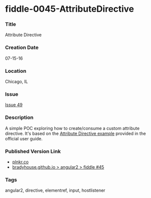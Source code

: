 fiddle-0045-AttributeDirective
======

### Title

Attribute Directive


### Creation Date

07-15-16


### Location

Chicago, IL


### Issue

[Issue 49](https://github.com/bradyhouse/house/issues/49)


### Description

A simple POC exploring how to create/consume a custom attribute directive. It's based on the
[Attribute Directive example](https://angular.io/docs/ts/latest/guide/attribute-directives.html)
provided in the official user guide.


### Published Version Link

* [plnkr.co](http://embed.plnkr.co/H6Vr9v/)
* [bradyhouse.github.io > angular2 > fiddle #45](http://bradyhouse.github.io/angular2/fiddle-0045-AttributeDirective/index.html)

### Tags

angular2, directive, elementref, input, hostlistener
